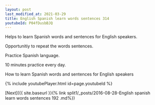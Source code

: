 ```yaml
---
layout: post
last_modified_at: 2021-03-29
title: English Spanish learn words sentences 314 
youtubeId: P04fDusbBJQ
---
```

 
 
Helps to learn Spanish words and sentences for English speakers.

Opportunitiy to repeat the words sentences. 

Practice Spanish language. 
 
10 minutes practice every day. 
 
How to learn Spanish words and sentences for English speakers 
 
{% include youtubePlayer.html id=page.youtubeId %}
 
 
[Next]({{ site.baseurl }}{% link  split1/_posts/2016-08-28-English spanish learn words sentences 192 .md%})
 
